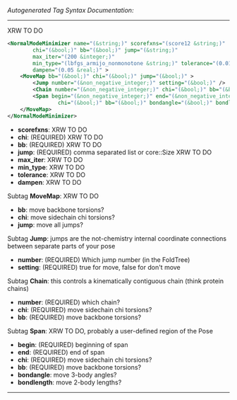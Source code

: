 _Autogenerated Tag Syntax Documentation:_

---
XRW TO DO

```xml
<NormalModeMinimizer name="(&string;)" scorefxns="(score12 &string;)"
        chi="(&bool;)" bb="(&bool;)" jump="(&string;)"
        max_iter="(200 &integer;)"
        min_type="(lbfgs_armijo_nonmonotone &string;)" tolerance="(0.01 &real;)"
        dampen="(0.05 &real;)" >
    <MoveMap bb="(&bool;)" chi="(&bool;)" jump="(&bool;)" >
        <Jump number="(&non_negative_integer;)" setting="(&bool;)" />
        <Chain number="(&non_negative_integer;)" chi="(&bool;)" bb="(&bool;)" />
        <Span begin="(&non_negative_integer;)" end="(&non_negative_integer;)"
                chi="(&bool;)" bb="(&bool;)" bondangle="(&bool;)" bondlength="(&bool;)" />
    </MoveMap>
</NormalModeMinimizer>
```

-   **scorefxns**: XRW TO DO
-   **chi**: (REQUIRED) XRW TO DO
-   **bb**: (REQUIRED) XRW TO DO
-   **jump**: (REQUIRED) comma separated list or core::Size XRW TO DO
-   **max_iter**: XRW TO DO
-   **min_type**: XRW TO DO
-   **tolerance**: XRW TO DO
-   **dampen**: XRW TO DO


Subtag **MoveMap**:   XRW TO DO

-   **bb**: move backbone torsions?
-   **chi**: move sidechain chi torsions?
-   **jump**: move all jumps?


Subtag **Jump**:   jumps are the not-chemistry internal coordinate connections between separate parts of your pose

-   **number**: (REQUIRED) Which jump number (in the FoldTree)
-   **setting**: (REQUIRED) true for move, false for don't move

Subtag **Chain**:   this controls a kinematically contiguous chain (think protein chains)

-   **number**: (REQUIRED) which chain?
-   **chi**: (REQUIRED) move sidechain chi torsions?
-   **bb**: (REQUIRED) move backbone torsions?

Subtag **Span**:   XRW TO DO, probably a user-defined region of the Pose

-   **begin**: (REQUIRED) beginning of span
-   **end**: (REQUIRED) end of span
-   **chi**: (REQUIRED) move sidechain chi torsions?
-   **bb**: (REQUIRED) move backbone torsions?
-   **bondangle**: move 3-body angles?
-   **bondlength**: move 2-body lengths?

---
